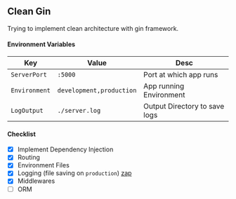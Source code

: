 ## Clean Gin 

Trying to implement clean architecture with gin framework. 

#### Environment Variables
|  Key | Value | Desc |
|------|-------|------|
| `ServerPort`  | `:5000` | Port at which app runs | 
| `Environment` | `development,production` | App running Environment |
| `LogOutput`   | `./server.log` | Output Directory to save logs |

#### Checklist
- [x] Implement Dependency Injection 
- [x] Routing
- [x] Environment Files
- [x] Logging (file saving on `production`) [zap](https://github.com/uber-go/zap)
- [x] Middlewares 
- [ ] ORM